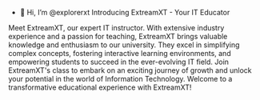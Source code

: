 - 👋 Hi, I’m @explorerxt
Introducing ExtreamXT - Your IT Educator

Meet ExtreamXT, our expert IT instructor. With extensive industry experience and a passion for teaching, ExtreamXT brings valuable knowledge and enthusiasm to our university. They excel in simplifying complex concepts, fostering interactive learning environments, and empowering students to succeed in the ever-evolving IT field. Join ExtreamXT's class to embark on an exciting journey of growth and unlock your potential in the world of Information Technology. Welcome to a transformative educational experience with ExtreamXT!
